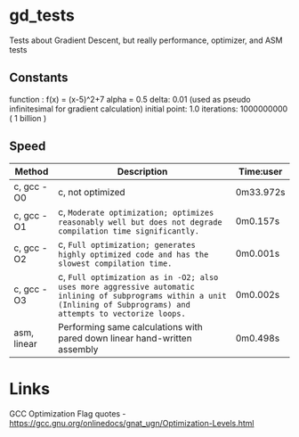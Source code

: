 # gd_tests
Tests about Gradient Descent, but really performance, optimizer, and ASM tests

## Constants
function : f(x) = (x-5)^2+7
alpha  = 0.5
delta: 0.01 (used as pseudo infinitesimal for gradient calculation)
initial point: 1.0
iterations: 1000000000 ( 1 billion )

## Speed
| Method | Description | Time:user |
| ------ | ----------- | ---- |
| c, gcc -O0 | c, not optimized | 0m33.972s |
| c, gcc -O1 | c, `Moderate optimization; optimizes reasonably well but does not degrade compilation time significantly.` | 0m0.157s |
| c, gcc -O2 | c, `Full optimization; generates highly optimized code and has the slowest compilation time.` | 0m0.001s |
| c, gcc -O3 | c, `Full optimization as in -O2; also uses more aggressive automatic inlining of subprograms within a unit (Inlining of Subprograms) and attempts to vectorize loops.` | 0m0.002s |
| asm, linear | Performing same calculations with pared down linear hand-written assembly | 0m0.498s |  


# Links
GCC Optimization Flag quotes - https://gcc.gnu.org/onlinedocs/gnat_ugn/Optimization-Levels.html

